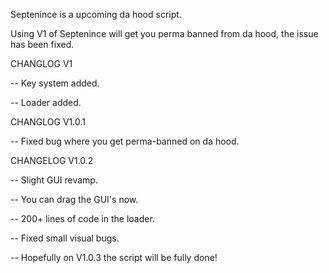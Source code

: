 Septenince is a upcoming da hood script.

Using V1 of Septenince will get you perma banned from da hood, the issue has been fixed.

CHANGLOG V1

-- Key system added.

-- Loader added.

CHANGLOG V1.0.1

-- Fixed bug where you get perma-banned on da hood.

CHANGELOG V1.0.2

-- Slight GUI revamp.

-- You can drag the GUI's now.

-- 200+ lines of code in the loader.

-- Fixed small visual bugs.

-- Hopefully on V1.0.3 the script will be fully done!
